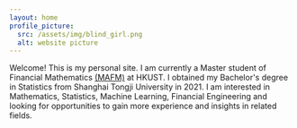```yaml
---
layout: home
profile_picture:
  src: /assets/img/blind_girl.png
  alt: website picture
---
```


<p>
  <!-- Welcome! This site serves as an example for the Bay Jekyll theme. Bay is a very simple and minimal theme, directly inspired by Dan Grover's <a href="http://dangrover.com">website</a>. -->
Welcome! This is my personal site. I am currently a Master student of Financial Mathematics <a href="https://mafm.hkust.edu.hk/">(MAFM)</a> at HKUST. I obtained my Bachelor's degree in Statistics from Shanghai Tongji University in 2021. I am interested in Mathematics, Statistics, Machine Learning, Financial Engineering and looking for opportunities to gain more experience and insights in related fields.
</p>

<!-- <h2 class="section-title">Education</h2>

<p>
Bsc.(Statistics) 
</p> -->